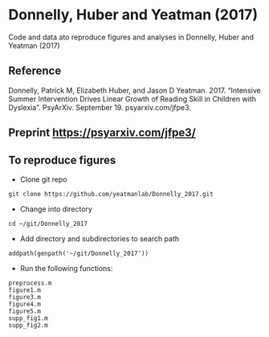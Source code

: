 # Donnelly, Huber and Yeatman (2017)
Code and data ato reproduce figures and analyses in Donnelly, Huber and Yeatman (2017)

## Reference
Donnelly, Patrick M, Elizabeth Huber, and Jason D Yeatman. 2017. “Intensive Summer Intervention Drives Linear Growth of Reading Skill in Children with Dyslexia”. PsyArXiv. September 19. psyarxiv.com/jfpe3.

## Preprint https://psyarxiv.com/jfpe3/

## To reproduce figures
- Clone git repo
~~~~
git clone https://github.com/yeatmanlab/Donnelly_2017.git
~~~~
- Change into directory
~~~~
cd ~/git/Donnelly_2017
~~~~
- Add directory and subdirectories to search path
~~~~
addpath(genpath('~/git/Donnelly_2017'))
~~~~
- Run the following functions:
~~~~
preprocess.m
figure1.m
figure3.m
figure4.m
figure5.m
supp_fig1.m
supp_fig2.m
~~~~

